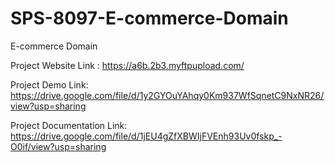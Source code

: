 # SPS-8097-E-commerce-Domain
E-commerce Domain

Project Website Link : https://a6b.2b3.myftpupload.com/

Project Demo Link: https://drive.google.com/file/d/1y2GYOuYAhqy0Km937WfSqnetC9NxNR26/view?usp=sharing

Project Documentation Link: https://drive.google.com/file/d/1jEU4gZfXBWIjFVEnh93Uv0fskp_-O0if/view?usp=sharing



